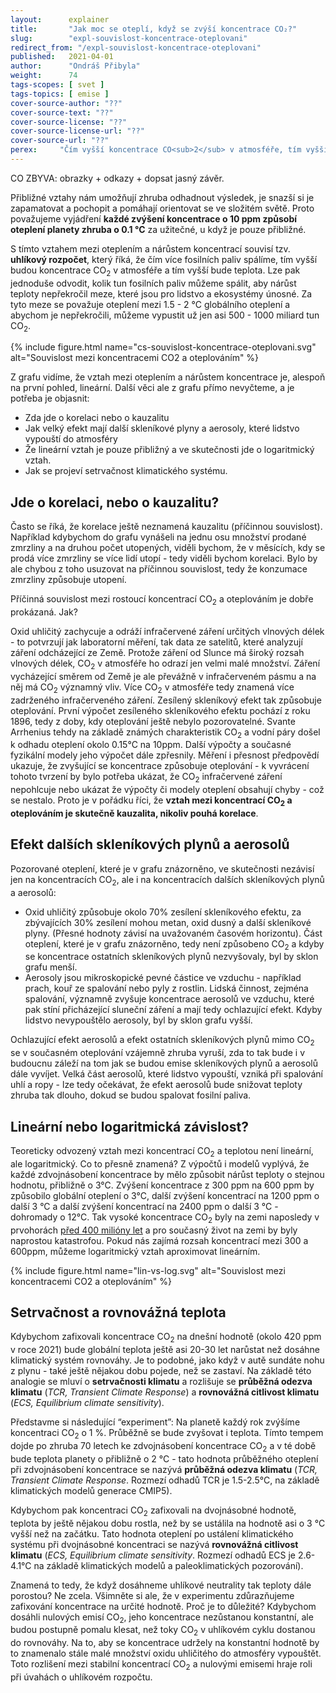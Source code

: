 ```yaml
---
layout:      explainer
title:       "Jak moc se oteplí, když se zvýší koncentrace CO₂?"
slug:        "expl-souvislost-koncentrace-oteplovani"
redirect_from: "/expl-souvislost-koncentrace-oteplovani"
published:   2021-04-01
author:      "Ondráš Přibyla"
weight:      74
tags-scopes: [ svet ]
tags-topics: [ emise ]
cover-source-author: "??"
cover-source-text: "??"
cover-source-license: "??"
cover-source-license-url: "??"
cover-source-url: "??"
perex:     "Čím vyšší koncentrace CO<sub>2</sub> v atmosféře, tím vyšší teplota planety. Zvýšení koncentrace o 10 ppm způsobí oteplení planety asi o 0.1°C. Tento přibližný vztah je užitečný k mnoha úvahám a odhadům budoucího vývoje, nicméně jde pouze o aproximaci. V tomto textu se zaměříme na jasnější pochopení v čem je vztah pouze přibližný a jakou roli hrají další skleníkové plyny nebo setrvačnost klimatu."
---
```


CO ZBYVA: obrazky + odkazy + dopsat jasný závěr.

Přibližné vztahy nám umožňují zhruba odhadnout výsledek, je snazší si je zapamatovat a pochopit a pomáhají orientovat se ve složitém světě. Proto považujeme vyjádření  **každé zvýšení koncentrace o 10 ppm způsobí oteplení planety zhruba o 0.1 °C** za užitečné, u když je pouze přibližné. 

S tímto vztahem mezi oteplením a nárůstem koncentrací souvisí tzv. **uhlíkový rozpočet**, který říká, že čím více fosilních paliv spálíme, tím vyšší budou koncentrace CO<sub>2</sub> v atmosféře a tím vyšší bude teplota. Lze pak jednoduše odvodit, kolik tun fosilních paliv můžeme spálit, aby nárůst teploty nepřekročil meze, které jsou pro lidstvo a ekosystémy únosné. Za tyto meze se považuje oteplení mezi 1.5 - 2 °C globálního oteplení a abychom je nepřekročili, můžeme vypustit už jen asi 500 - 1000 miliard tun CO<sub>2</sub>.

{% include figure.html
    name="cs-souvislost-koncentrace-oteplovani.svg"
    alt="Souvislost mezi koncentracemi CO2 a oteplováním"
%}

Z grafu vidíme, že vztah mezi oteplením a nárůstem koncentrace je, alespoň na první pohled, lineární. Další věci ale z grafu přímo nevyčteme, a je potřeba je objasnit:

* Zda jde o korelaci nebo o kauzalitu
* Jak velký efekt mají další skleníkové plyny a aerosoly, které lidstvo vypouští do atmosféry
* Že lineární vztah je pouze přibližný a ve skutečnosti jde o logaritmický vztah. 
* Jak se projeví setrvačnost klimatického systému.

## Jde o korelaci, nebo o kauzalitu?

Často se říká, že korelace ještě neznamená kauzalitu (příčinnou souvislost). Například kdybychom do grafu vynášeli na jednu osu množství prodané zmrzliny a na druhou počet utopených, viděli bychom, že v měsících, kdy se prodá více zmrzliny se více lidí utopí - tedy viděli bychom korelaci. Bylo by ale chybou z toho usuzovat na příčinnou souvislost, tedy že konzumace zmrzliny způsobuje utopení. 

Příčinná souvislost mezi rostoucí koncentrací CO<sub>2</sub> a oteplováním je dobře prokázaná. Jak?

Oxid uhličitý zachycuje a odráží infračervené záření určitých vlnových délek - to potvrzují jak laboratorní měření, tak data ze satelitů, které analyzují záření odcházející ze Země. Protože záření od Slunce má široký rozsah vlnových délek, CO<sub>2</sub> v atmosféře ho odrazí jen velmi malé množství. Záření vycházející směrem od Země je ale převážně v infračerveném pásmu a na něj má CO<sub>2</sub> významný vliv. Více CO<sub>2</sub> v atmosféře tedy znamená více zadrženého infračerveného záření. Zesílený skleníkový efekt tak způsobuje oteplování. První výpočet zesíleného skleníkového efektu pochází z roku 1896, tedy z doby, kdy oteplování ještě nebylo pozorovatelné. Svante Arrhenius tehdy na základě známých charakteristik CO<sub>2</sub> a vodní páry došel k odhadu oteplení okolo 0.15°C na 10ppm. Další výpočty a současné fyzikální modely jeho výpočet dále zpřesnily. Měření i přesnost předpovědí ukazuje, že zvyšující se koncentrace způsobuje oteplování - k vyvrácení tohoto tvrzení by bylo potřeba ukázat, že CO<sub>2</sub> infračervené záření nepohlcuje nebo ukázat že výpočty či modely oteplení obsahují chyby - což se nestalo. Proto je v pořádku říci, že **vztah mezi koncentrací CO<sub>2</sub> a oteplováním je skutečně kauzalita, nikoliv pouhá korelace**.  

## Efekt dalších skleníkových plynů a aerosolů

Pozorované oteplení, které je v grafu znázorněno, ve skutečnosti nezávisí jen na koncentracích CO<sub>2</sub>, ale i na koncentracích dalších skleníkových plynů a aerosolů:

* Oxid uhličitý způsobuje okolo 70% zesílení skleníkového efektu, za zbývajících 30% zesílení mohou metan, oxid dusný a další skleníkové plyny. (Přesné hodnoty závisí na uvažovaném časovém horizontu). Část oteplení, které je v grafu znázorněno, tedy není způsobeno CO<sub>2</sub> a kdyby se koncentrace ostatních skleníkových plynů nezvyšovaly, byl by sklon grafu menší. 
* Aerosoly jsou mikroskopické pevné částice ve vzduchu - například prach, kouř ze spalování nebo pyly z rostlin. Lidská činnost, zejména spalování, významně zvyšuje koncentrace aerosolů ve vzduchu, které pak stíní přicházející sluneční záření a mají tedy ochlazující efekt. Kdyby lidstvo nevypouštělo aerosoly, byl by sklon grafu vyšší.  

Ochlazující efekt aerosolů a efekt ostatních skleníkových plynů mimo CO<sub>2</sub> se v současném oteplování vzájemně zhruba vyruší, zda to tak bude i v budoucnu záleží na tom jak se budou emise skleníkových plynů a aerosolů dále vyvíjet. Velká část aerosolů, které lidstvo vypouští, vzniká při spalování uhlí a ropy - lze tedy očekávat, že efekt aerosolů bude snižovat teploty zhruba tak dlouho, dokud se budou spalovat fosilní paliva. 

## Lineární nebo logaritmická závislost?

Teoreticky odvozený vztah mezi koncentrací CO<sub>2</sub> a teplotou není lineární, ale logaritmický. Co to přesně znamená? Z výpočtů i modelů vyplývá, že každé zdvojnásobení koncentrace by mělo způsobit nárůst teploty o stejnou hodnotu, přibližně o 3°C. Zvýšení koncentrace z 300 ppm na 600 ppm by způsobilo globální oteplení o 3°C, další zvýšení koncentrací na 1200 ppm o další 3 °C a další zvýšení koncentrací na 2400 ppm o další 3 °C - dohromady o 12°C. Tak vysoké koncentrace CO<sub>2</sub> byly na zemi naposledy v prvohorách [před 400 milióny let](https://earth.org/data_visualization/a-brief-history-of-co2/) a pro současný život na zemi by byly naprostou katastrofou. Pokud nás zajímá rozsah koncentrací mezi 300 a 600ppm, můžeme logaritmický vztah aproximovat lineárním.

{% include figure.html
    name="lin-vs-log.svg"
    alt="Souvislost mezi koncentracemi CO2 a oteplováním"
%}

## Setrvačnost a rovnovážná teplota

Kdybychom zafixovali koncentrace CO<sub>2</sub> na dnešní hodnotě (okolo 420 ppm v roce 2021) bude globální teplota ještě asi 20-30 let narůstat než dosáhne klimatický systém rovnováhy. Je to podobné, jako když v autě sundáte nohu z plynu - také ještě nějakou dobu pojede, než se zastaví. Na základě této analogie se mluví o **setrvačnosti klimatu** a rozlišuje se **průběžná odezva klimatu** (*TCR, Transient Climate Response*) a **rovnovážná citlivost klimatu** (*ECS, Equilibrium climate sensitivity*). 

Představme si následující “experiment”: Na planetě každý rok zvýšíme koncentraci CO<sub>2</sub> o 1 %. Průběžně se bude zvyšovat i teplota. Tímto tempem dojde po zhruba 70 letech ke zdvojnásobení koncentrace CO<sub>2</sub> a v té době bude teplota planety o přibližně o 2 °C - tato hodnota průběžného oteplení při zdvojnásobení koncentrace se nazývá **průběžná odezva klimatu** (*TCR, Transient Climate Response*. Rozmezí odhadů TCR je 1.5-2.5°C, na základě klimatických modelů generace CMIP5).

Kdybychom pak koncentraci CO<sub>2</sub> zafixovali na dvojnásobné hodnotě, teplota by ještě nějakou dobu rostla, než by se ustálila na hodnotě asi o 3 °C vyšší než na začátku. Tato hodnota oteplení po ustálení klimatického systému při dvojnásobné koncentraci se nazývá **rovnovážná citlivost klimatu** (*ECS, Equilibrium climate sensitivity*. Rozmezí odhadů ECS je 2.6-4.1°C na základě klimatických modelů a paleoklimatických pozorování). 

Znamená to tedy, že když dosáhneme uhlíkové neutrality tak teploty dále porostou? Ne zcela. Všimněte si ale, že v experimentu zdůrazňujeme zafixování koncentrace na určité hodnotě. Proč je to důležité? Kdybychom dosáhli nulových emisí CO<sub>2</sub>, jeho koncentrace nezůstanou konstantní, ale budou postupně pomalu klesat, než toky CO<sub>2</sub> v uhlíkovém cyklu dostanou do rovnováhy. Na to, aby se koncentrace udržely na konstantní hodnotě by to znamenalo stále malé množství oxidu uhličitého do atmosféry vypouštět. Toto rozlišení mezi stabilní koncentrací CO<sub>2</sub> a nulovými emisemi hraje roli při úvahách o uhlíkovém rozpočtu.